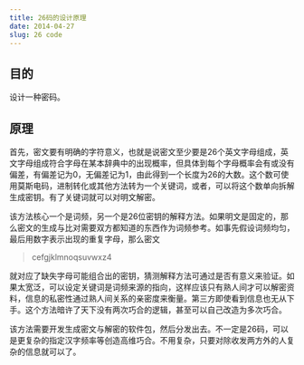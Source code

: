 ```yaml
---
title: 26码的设计原理
date: 2014-04-27
slug: 26 code
---
```


## 目的

设计一种密码。

## 原理

首先，密文要有明确的字符意义，也就是说密文至少要是26个英文字母组成，英文字母组成符合字母在某本辞典中的出现概率，但具体到每个字母概率会有或没有偏差，有偏差记为0，无偏差记为1，由此得到一个长度为26的大数。这个数可使用莫斯电码，进制转化或其他方法转为一个关键词，或者，可以将这个数单向拆解生成密钥。有了关键词就可以对明文解密。

该方法核心一个是词频，另一个是26位密钥的解释方法。如果明文是固定的，那么密文的生成与比对需要双方都知道的东西作为词频参考。如事先假设词频均匀，最后用数字表示出现的重复字母，那么密文

> cefgjklmnoqsuvwxz4

就对应了缺失字母可能组合出的密钥，猜测解释方法可通过是否有意义来验证。如果太宽泛，可以设定关键词是词频来源的指向，这样应该只有熟人间才可以解密资料，信息的私密性通过熟人间关系的亲密度来衡量。第三方即使看到信息也无从下手。这个方法暗许了天下没有两次巧合的逻辑，甚至可以自己改造为多次巧合。

该方法需要开发生成密文与解密的软件包，然后分发出去。不一定是26码，可以是更复杂的指定汉字频率等创造高维巧合。不用复杂，只要对除收发两方外的人复杂的信息就可以了。